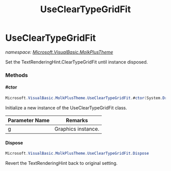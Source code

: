 ﻿---
title: UseClearTypeGridFit
---

# UseClearTypeGridFit
_namespace: [Microsoft.VisualBasic.MolkPlusTheme](N-Microsoft.VisualBasic.MolkPlusTheme.html)_

Set the TextRenderingHint.ClearTypeGridFit until instance disposed.

### Methods

#### #ctor
```csharp
Microsoft.VisualBasic.MolkPlusTheme.UseClearTypeGridFit.#ctor(System.Drawing.Graphics)
```
Initialize a new instance of the UseClearTypeGridFit class.

|Parameter Name|Remarks|
|--------------|-------|
|g|Graphics instance.|


#### Dispose
```csharp
Microsoft.VisualBasic.MolkPlusTheme.UseClearTypeGridFit.Dispose
```
Revert the TextRenderingHint back to original setting.




